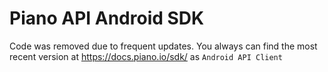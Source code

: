 # Piano API Android SDK

Code was removed due to frequent updates. You always can find the most recent version at https://docs.piano.io/sdk/ as `Android API Client`
